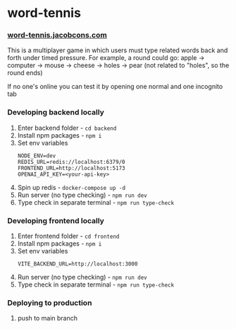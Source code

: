 # word-tennis
### [word-tennis.jacobcons.com](https://word-tennis.jacobcons.com)

This is a multiplayer game in which users must type related words back and forth under timed pressure. For example, a round could go: apple -> computer -> mouse -> cheese -> holes -> pear (not related to "holes", so the round ends)

If no one's online you can test it by opening one normal and one incognito tab

### Developing backend locally
1. Enter backend folder - `cd backend`
2. Install npm packages - `npm i`
3. Set env variables
    ```
   NODE_ENV=dev
   REDIS_URL=redis://localhost:6379/0
   FRONTEND_URL=http://localhost:5173
   OPENAI_API_KEY=<your-api-key>
    ```
4. Spin up redis - `docker-compose up -d`
5. Run server (no type checking) - `npm run dev`
6. Type check in separate terminal - `npm run type-check`

### Developing frontend locally
1. Enter frontend folder - `cd frontend`
2. Install npm packages - `npm i`
3. Set env variables
    ```
   VITE_BACKEND_URL=http://localhost:3000
    ```
4. Run server (no type checking) - `npm run dev`
5. Type check in separate terminal - `npm run type-check`

### Deploying to production
1. push to main branch

